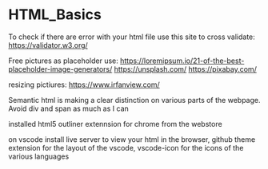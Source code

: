 # HTML_Basics

To check if there are error with your html file use this site to cross validate:
https://validator.w3.org/

Free pictures as placeholder use:
https://loremipsum.io/21-of-the-best-placeholder-image-generators/
https://unsplash.com/
https://pixabay.com/

resizing pictiures:
https://www.irfanview.com/

Semantic html is making a clear distinction on various parts of the webpage. Avoid div and span as much as I can

installed html5 outliner extennsion for chrome from the webstore

on vscode install live server to view your html in the browser, github theme extension for the layout of the vscode, vscode-icon for the icons of the various languages
